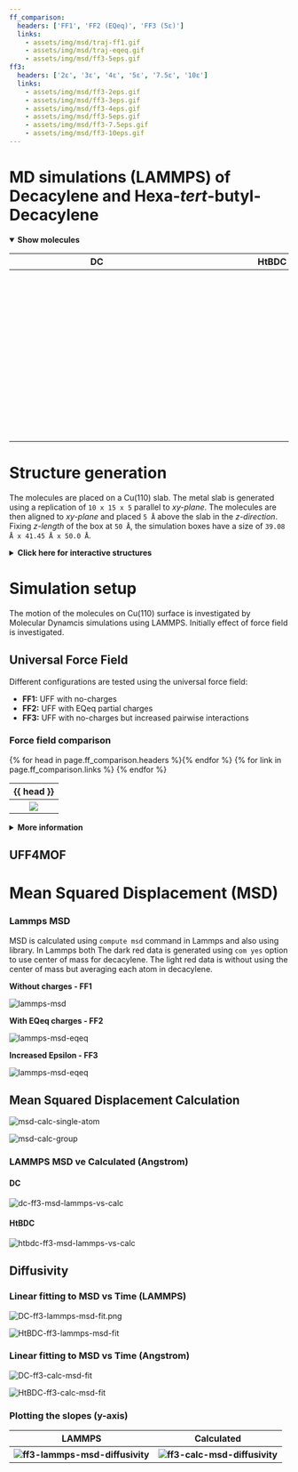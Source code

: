 ```yaml
---
ff_comparison:
  headers: ['FF1', 'FF2 (EQeq)', 'FF3 (5ε)']
  links:
    - assets/img/msd/traj-ff1.gif
    - assets/img/msd/traj-eqeq.gif
    - assets/img/msd/ff3-5eps.gif
ff3:
  headers: ['2ε', '3ε', '4ε', '5ε', '7.5ε', '10ε']
  links:
    - assets/img/msd/ff3-2eps.gif
    - assets/img/msd/ff3-3eps.gif
    - assets/img/msd/ff3-4eps.gif
    - assets/img/msd/ff3-5eps.gif
    - assets/img/msd/ff3-7.5eps.gif
    - assets/img/msd/ff3-10eps.gif
---
```

<script src="https://3Dmol.csb.pitt.edu/build/3Dmol-min.js"></script>

MD simulations (LAMMPS) of Decacylene and Hexa-*tert*-butyl-Decacylene
======================================================================
<p class="collapse">
  <details open>
    <summary><strong>Show molecules</strong></summary>
    <table>
      <tr>
        <th>DC</th>
        <th>HtBDC</th>
      </tr>
      <tr>
        <th>
          <div style="height: 300px; width: 300px;"
            class='viewer_3Dmoljs' data-datatype='xyz'
            data-backgroundcolor='0xffffff'
            data-href='assets/mol/DC-single.xyz'
            data-style='stick'>
          </div>
        </th>
        <th>
          <div style="height: 300px; width: 300px;"
            class='viewer_3Dmoljs' data-datatype='xyz'
            data-backgroundcolor='0xffffff'
            data-href='assets/mol/HtBDC-single.xyz'
            data-style='stick'>
          </div>
        </th>
      </tr>
    </table>
  </details>
</p>

Structure generation
====================

The molecules are placed on a Cu(110) slab. The metal slab is generated using a replication of `10 x 15 x 5` parallel to *xy-plane*.
The molecules are then aligned to *xy-plane* and placed `5 Å` above the slab in the *z-direction*.
Fixing *z-length* of the box at `50 Å`, the simulation boxes have a size of `39.08 Å x 41.45 Å x 50.0 Å`.

<p class="collapse">
  <details>
    <summary>
      <strong>Click here for interactive structures</strong>
    </summary>
    <table>
      <tr>
        <th>DC</th>
        <th>HtBDC</th>
      </tr>
      <tr>
        <th>
          <div style="height: 300px; width: 300px;"
            class='viewer_3Dmoljs' data-datatype='xyz'
            data-backgroundcolor='0xffffff'
            data-href='assets/mol/DC_Cu110.xyz'
            data-style='stick'>
          </div>
        </th>
        <th>
          <div style="height: 300px; width: 300px;"
            class='viewer_3Dmoljs' data-datatype='xyz'
            data-backgroundcolor='0xffffff'
            data-href='assets/mol/HtBDC_Cu110.xyz'
            data-style='stick'>
          </div>
        </th>
      </tr>
    </table>
  </details>
</p>

Simulation setup
================

The motion of the molecules on Cu(110) surface is investigated by Molecular Dynamcis simulations using LAMMPS.
Initially effect of force field is investigated.

<h2>Universal Force Field</h2>

Different configurations are tested using the universal force field:
-   <b>FF1:</b> UFF with no-charges
-   <b>FF2:</b> UFF with EQeq partial charges
-   <b>FF3:</b> UFF with no-charges but increased pairwise interactions

<h3>Force field comparison</h3>

  <table>
    <tr>{% for head in page.ff_comparison.headers %}<th>{{ head }}</th>{% endfor %}</tr>
    <tr>
      {% for link in page.ff_comparison.links %}
        <th><a href="{{ link }}"><img src="{{ link }}"></a></th>
      {% endfor %}
    </tr>
  </table>

<p class="collapse">
  <details><summary><b>More information</b></summary>
  <h3>EQeq</h3>
  <p>Charge assignment is done using the EQeq code with the above configuration (DC .5 nm above Cu110 slab).</p>

  <b>Cu110 Charge Distribution</b>
  <p><img src="assets/img/msd/Cu110-charge.png" alt="Cu110-charge"></p>

  <b>DC Charge Distribution</b>
  <p><img src="assets/img/msd/DC-charge.png" alt="Cu110-charge"></p>

  <p>As seen above the surface and DC are assigned positive and negative overall charges. Moreover, the charge distribution of the surface is localized to molecule's initial configuration. These cause the molecule to strongly <i>stick</i> on the surface and not diffuse.</p>

  <p>The partial charges can be calculated separately for the surface and the molecule to avoid localized charge distribution. Moreover, a polarizable force field could be used to approximate local charge
  deviations of the surface atoms.</p>

  <h3>FF3</h3>
  <p>In <b>FF3</b> the pairwise interaction parameters between <i>Decacylene</i> and <i>Cu110</i> surface are varied. Here is how a change in <i>ε</i> parameter of the <i>Lennard-Jones</i> potential effects pairwise energy during simulation.</p>

  <p><img src="assets/img/msd/ff3-vdw.png" alt="Cu110-charge"></p>

  <p>With increasing <i>ε</i> for <i>Cu-C</i> and <i>Cu-H</i> interactions the total Van der Waals energy is decreased resulting in increased attractive forces between <i>Decacylene</i> and <i>Cu110</i>.</p>
  <p>Here are the MD trajectories with increasing epsilon:</p>
  <table>
    <tr>{% for head in page.ff3.headers %}<th>{{ head }}</th>{% endfor %}</tr>
    <tr>
      {% for link in page.ff3.links %}
        <th><a href="{{ link }}"><img src="{{ link }}"></a></th>
      {% endfor %}
    </tr>
  </table>
  </details>
</p>

<h2>UFF4MOF</h2>

Mean Squared Displacement (MSD)
===============================

### Lammps MSD
MSD is calculated using `compute msd` command in Lammps and also using []() library. In Lammps both 
The dark red data is generated using `com yes` option to use center of mass for decacylene. The light red data is without using the center of mass but averaging each atom in decacylene.

**Without charges - FF1**
<p><img src="assets/img/msd/lammps-msd.png" alt="lammps-msd"></p>

**With EQeq charges - FF2**
<p><img src="assets/img/msd/lammps-msd-eqeq.png" alt="lammps-msd-eqeq"></p>

**Increased Epsilon - FF3**
<p><img src="assets/img/msd/dc-ff3-msd.png" alt="lammps-msd-eqeq"></p>




Mean Squared Displacement Calculation
-------------------------------------

<p><img src="assets/img/msd/msd-calc-single-atom.png" alt="msd-calc-single-atom"></p>

<p><img src="assets/img/msd/msd-calc-group.png" alt="msd-calc-group"></p>

### LAMMPS MSD ve Calculated (Angstrom)

#### DC
<p><img src="assets/img/msd/dc-ff3-msd-lammps-vs-calc.png" alt="dc-ff3-msd-lammps-vs-calc"></p>

#### HtBDC
<p><img src="assets/img/msd/htbdc-ff3-msd-lammps-vs-calc.png" alt="htbdc-ff3-msd-lammps-vs-calc"></p>

Diffusivity
-----------

### Linear fitting to MSD vs Time (LAMMPS)

<p><img src="assets/img/msd/DC-ff3-lammps-msd-fit.png" alt="DC-ff3-lammps-msd-fit.png"></p>

<p><img src="assets/img/msd/HtBDC-ff3-lammps-msd-fit.png" alt="HtBDC-ff3-lammps-msd-fit"></p>

### Linear fitting to MSD vs Time (Angstrom)

<p><img src="assets/img/msd/DC-ff3-calc-msd-fit.png" alt="DC-ff3-calc-msd-fit"></p>

<p><img src="assets/img/msd/HtBDC-ff3-calc-msd-fit.png" alt="HtBDC-ff3-calc-msd-fit"></p>

### Plotting the slopes (y-axis)

<table>
<tr>
<th>LAMMPS</th>
<th>Calculated</th>
</tr>
<tr>
<th><img src="assets/img/msd/ff3-lammps-msd-diffusivity.png" alt="ff3-lammps-msd-diffusivity">
</th>
<th><img src="assets/img/msd/ff3-calc-msd-diffusivity.png" alt="ff3-calc-msd-diffusivity">
</th>
</tr>
</table>
